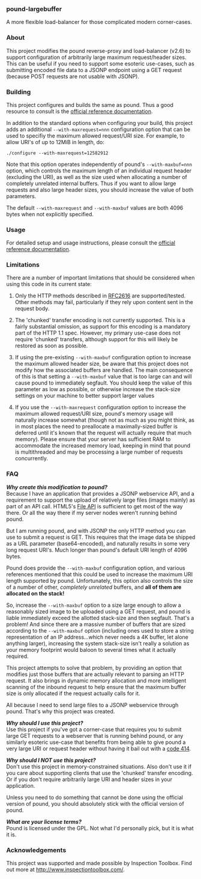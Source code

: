 ### pound-largebuffer

A more flexible load-balancer for those complicated modern corner-cases. 


### About

This project modifies the pound reverse-proxy and load-balancer (v2.6) to support configuration of arbitrarily large maximum request/header sizes.  This can be useful if you need to support some esoteric use-cases, such as submitting encoded file data to a JSONP endpoint using a GET request (because POST requests are not usable with JSONP). 

### Building

This project configures and builds the same as pound.  Thus a good resource to consult is the [official reference documentation](http://www.apsis.ch/pound/).

In addition to the standard options when configuring your build, this project adds an additional `--with-maxrequest=nnn` configuration option that can be used to specifiy the maximum allowed request/URI size.  For example, to allow URI's of up to 12MiB in length, do:

`./configure --with-maxrequest=12582912`

Note that this option operates independently of pound's `--with-maxbuf=nnn` option, which controls the maximum length of an individual request header (excluding the URI), as well as the size used when allocating a number of completely unrelated internal buffers.   Thus if you want to allow large requests and also large header sizes, you should increase the value of both parameters.

The default `--with-maxrequest` and `--with-maxbuf` values are both 4096 bytes when not explicitly specified.


### Usage

For detailed setup and usage instructions, please consult the [official reference documentation](http://www.apsis.ch/pound/).
    

### Limitations

There are a number of important limitations that should be considered when using this code in its current state:

1.  Only the HTTP methods described in [RFC2616](http://www.w3.org/Protocols/rfc2616/rfc2616-sec9.html) are supported/tested.  Other methods may fail, particularly if they rely upon content sent in the request body.

2.  The 'chunked' transfer encoding is not currently supported.  This is a fairly substantial omission, as support for this encoding is a mandatory part of the HTTP 1.1 spec.  However, my primary use-case does not require 'chunked' transfers, although support for this will likely be restored as soon as possible.

3.  If using the pre-existing `--with-maxbuf` configuration option to increase the maximum allowed header size, be aware that this project does not modify how the associated buffers are handled.  The main consequence of this is that setting a `--with-maxbuf` value that is too large can and will cause pound to immediately segfault.  You should keep the value of this parameter as low as possible, or otherwise increase the stack-size settings on your machine to better support larger values

4.  If you use the `--with-maxrequest` configuration option to increase the maximum allowed request/URI size, pound's memory usage will naturally increase somewhat (though not as much as you might think, as in most places the need to preallocate a maximally-sized buffer is deferred until it's known that the request will actually require that much memory).  Please ensure that your server has sufficient RAM to accommodate the increased memory load, keeping in mind that pound is multithreaded and may be processing a large number of requests concurrently.


### FAQ

**_Why create this modification to pound?_**<br />
Because I have an application that provides a JSONP webservice API, and a requirement to support the upload of relatively large files (images mainly) as part of an API call.  HTML5's [File API](http://www.html5rocks.com/en/tutorials/file/dndfiles/) is sufficient to get most of the way there.  Or all the way there if my server nodes weren't running behind pound.  

But I am running pound, and with JSONP the only HTTP method you can use to submit a request is GET.  This requires that the image data be shipped as a URL parameter (base64-encoded), and naturally results in some very long request URI's.  Much longer than pound's default URI length of 4096 bytes.  

Pound does provide the `--with-maxbuf` configuration option, and various references mentioned that this could be used to increase the maximum URI length supported by pound.  Unfortunately, this option also controls the size of a number of other, _completely unrelated_ buffers, and **all of them are allocated on the stack!**  

So, increase the `--with-maxbuf` option to a size large enough to allow a reasonably sized image to be uploaded using a GET request, and pound is liable immediately exceed the allotted stack-size and then segfault.  That's a problem!  And since there are a massive number of buffers that are sized according to the `--with-maxbuf` option (including ones used to store a string representation of an IP address...which never needs a 4K buffer, let alone anything larger), increasing the system stack-size isn't really a solution as your memory footprint would baloon to several times what it actually required.

This project attempts to solve that problem, by providing an option that modifies just those buffers that are actually relevant to parsing an HTTP request.  It also brings in dynamic memory allocation and more intelligent scanning of the inbound request to help ensure that the maximum buffer size is only allocated if the request actually calls for it.

All because I need to send large files to a JSONP webservice through pound.  That's why this project was created.

**_Why should I use this project?_**<br />
Use this project if you've got a corner-case that requires you to submit large GET requests to a webserver that is running behind pound, or any similarly esoteric use-case that benefits from being able to give pound a very large URI or request header without having it bail out with a [code 414](http://www.w3.org/Protocols/rfc2616/rfc2616-sec10.html).

**_Why should I NOT use this project?_**<br />
Don't use this project in memory-constrained situations.  Also don't use it if you care about supporting clients that use the 'chunked' transfer encoding.  Or if you don't require arbitrarily large URI and header sizes in your application.  

Unless you need to do something that cannot be done using the official version of pound, you should absolutely stick with the official version of pound.

**_What are your license terms?_**<br />
Pound is licensed under the GPL.  Not what I'd personally pick, but it is what it is.


### Acknowledgements

This project was supported and made possible by Inspection Toolbox.  Find out more at http://www.inspectiontoolbox.com/.
